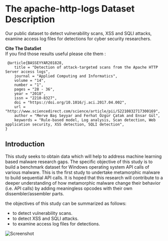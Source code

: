 
# The apache-http-logs Dataset Description
Our public dataset to detect vulnerability scans, XSS and SQLI attacks, examine access log files for detections for cyber security researchers.

**Cite The DataSet**  
If you find those results useful please cite them :
     
     @article{BASSEYYAR201828,
        title = "Detection of attack-targeted scans from the Apache HTTP Server access logs",
        journal = "Applied Computing and Informatics",
        volume = "14",
        number = "1",
        pages = "28 - 36",
        year = "2018",
        issn = "2210-8327",
        doi = "https://doi.org/10.1016/j.aci.2017.04.002",
        url = "http://www.sciencedirect.com/science/article/pii/S2210832717300169",
        author = "Merve Baş Seyyar and Ferhat Özgür Çatak and Ensar Gül",
        keywords = "Rule-based model, Log analysis, Scan detection, Web application security, XSS detection, SQLI detection",
    }

## Introduction
This study seeks to obtain data which will help to address machine learning based malware research gaps. The specific objective of this study is to build a benchmark dataset for Windows operating system API calls of various malware. This is the first study to undertake metamorphic malware to build sequential API calls. It is hoped that this research will contribute to a deeper understanding of how metamorphic malware change their behavior (i.e. API calls) by adding meaningless opcodes with their own dissembler/assembler parts.

the objectives of this study can be summarized as follows:
* to detect vulnerability scans.
* to detect XSS and SQLI attacks.
* to examine access log files for detections.

![Screenshot](overall.png)

